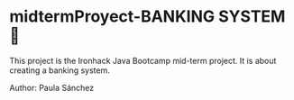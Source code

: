 # midtermProyect-BANKING SYSTEM :bank:

This project is the Ironhack Java Bootcamp mid-term project. It is about creating a banking system.


Author: Paula Sánchez



